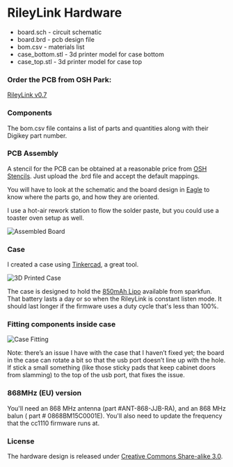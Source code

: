 # RileyLink Hardware

 * board.sch - circuit schematic
 * board.brd - pcb design file
 * bom.csv - materials list
 * case_bottom.stl - 3d printer model for case bottom
 * case_top.stl - 3d printer model for case top

### Order the PCB from OSH Park:

[RileyLink v0.7](https://oshpark.com/shared_projects/vmb09BAC)

### Components

The bom.csv file contains a list of parts and quantities along with their Digikey part number.

### PCB Assembly

A stencil for the PCB can be obtained at a reasonable price from [OSH Stencils](https://www.oshstencils.com).  Just upload the .brd file and accept the default mappings.

You will have to look at the schematic and the board design in [Eagle](http://www.cadsoftusa.com/) to know where the parts go, and how they are oriented.

I use a hot-air rework station to flow the solder paste, but you could use a toaster oven setup as well.

![Assembled Board](https://raw.githubusercontent.com/ps2/rileylink/master/hardware/board.jpg)

### Case

I created a case using [Tinkercad](https://www.tinkercad.com), a great tool.

![3D Printed Case](https://raw.githubusercontent.com/ps2/rileylink/master/hardware/case.png)

The case is designed to hold the [850mAh Lipo](https://www.sparkfun.com/products/341) available from sparkfun. That battery lasts a day or so when the RileyLink is constant listen mode. It should last longer if the firmware uses a duty cycle that's less than 100%.

### Fitting components inside case

![Case Fitting](https://raw.githubusercontent.com/ps2/rileylink/master/hardware/case_fitting.jpg)

Note: there’s an issue I have with the case that I haven’t fixed yet; the board in the case can rotate a bit so that the usb port doesn’t line up with the hole. If stick a small something (like those sticky pads that keep cabinet doors from slamming) to the top of the usb port, that fixes the issue.

### 868MHz (EU) version

You'll need an 868 MHz antenna (part #ANT-868-JJB-RA), and an 868 MHz balun ( part # 0868BM15C0001E). You'll also need to update the frequency that the cc1110 firmware runs at.

### License

The hardware design is released under [Creative Commons Share-alike 3.0](http://creativecommons.org/licenses/by-sa/3.0/).


